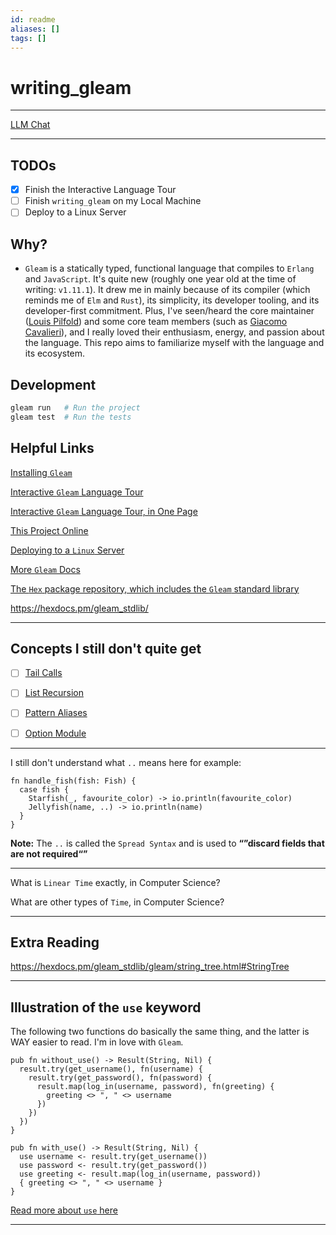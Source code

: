 ```yaml
---
id: readme
aliases: []
tags: []
---
```


# writing_gleam

---

[LLM Chat](https://github.com/copilot/c/80ddd78a-544f-43f9-9b81-140dd246b37c)

---

## TODOs

- [x] Finish the Interactive Language Tour
- [ ] Finish `writing_gleam` on my Local Machine
- [ ] Deploy to a Linux Server

## Why?

- `Gleam` is a statically typed, functional language that compiles to `Erlang` and
  `JavaScript`. It's quite new (roughly one year old at the time of writing: `v1.11.1`).
  It drew me in mainly because of its compiler (which reminds me of `Elm` and `Rust`),
  its simplicity, its developer tooling, and its developer-first
  commitment. Plus, I've seen/heard the core maintainer ([Louis Pilfold](https://github.com/lpil))
  and some core team members (such as [Giacomo Cavalieri](https://github.com/giacomocavalieri)),
  and I really loved their enthusiasm, energy, and passion about the language.
  This repo aims to familiarize myself with the language and its ecosystem.

## Development

```sh
gleam run   # Run the project
gleam test  # Run the tests
```

## Helpful Links

[Installing `Gleam`](https://gleam.run/getting-started/installing/)

[Interactive `Gleam` Language Tour](https://tour.gleam.run/)

[Interactive `Gleam` Language Tour, in One Page](https://tour.gleam.run/everything/)

[This Project Online](https://gleam.run/writing-gleam/)

[Deploying to a `Linux` Server](https://gleam.run/deployment/linux-server/)

[More `Gleam` Docs](https://gleam.run/documentation/#deployment)

[The `Hex` package repository, which includes the `Gleam` standard library](https://hex.pm/)

<https://hexdocs.pm/gleam_stdlib/>

---

## Concepts I still don't quite get

- [ ] [Tail Calls](https://tour.gleam.run/everything/#flow-control-tail-calls)

- [ ] [List Recursion](https://tour.gleam.run/everything/#flow-control-list-recursion)

- [ ] [Pattern Aliases](https://tour.gleam.run/everything/#flow-control-pattern-aliases)

- [ ] [Option Module](https://tour.gleam.run/everything/#standard-library-option-module)

---

I still don't understand what `..` means here for example:

```Gleam
fn handle_fish(fish: Fish) {
  case fish {
    Starfish(_, favourite_color) -> io.println(favourite_color)
    Jellyfish(name, ..) -> io.println(name)
  }
}
```

**Note:** The `..` is called the `Spread Syntax` and is used to **“”discard
fields that are not required“”**

---

What is `Linear Time` exactly, in Computer Science?

What are other types of `Time`, in Computer Science?

---

## Extra Reading

<https://hexdocs.pm/gleam_stdlib/gleam/string_tree.html#StringTree>

---

## Illustration of the `use` keyword

The following two functions do basically the same thing, and the latter is WAY
easier to read. I'm in love with `Gleam`.

```Gleam
pub fn without_use() -> Result(String, Nil) {
  result.try(get_username(), fn(username) {
    result.try(get_password(), fn(password) {
      result.map(log_in(username, password), fn(greeting) {
        greeting <> ", " <> username
      })
    })
  })
}

pub fn with_use() -> Result(String, Nil) {
  use username <- result.try(get_username())
  use password <- result.try(get_password())
  use greeting <- result.map(log_in(username, password))
  { greeting <> ", " <> username }
}
```

[Read more about `use` here](https://tour.gleam.run/everything/#advanced-features-use)

---
